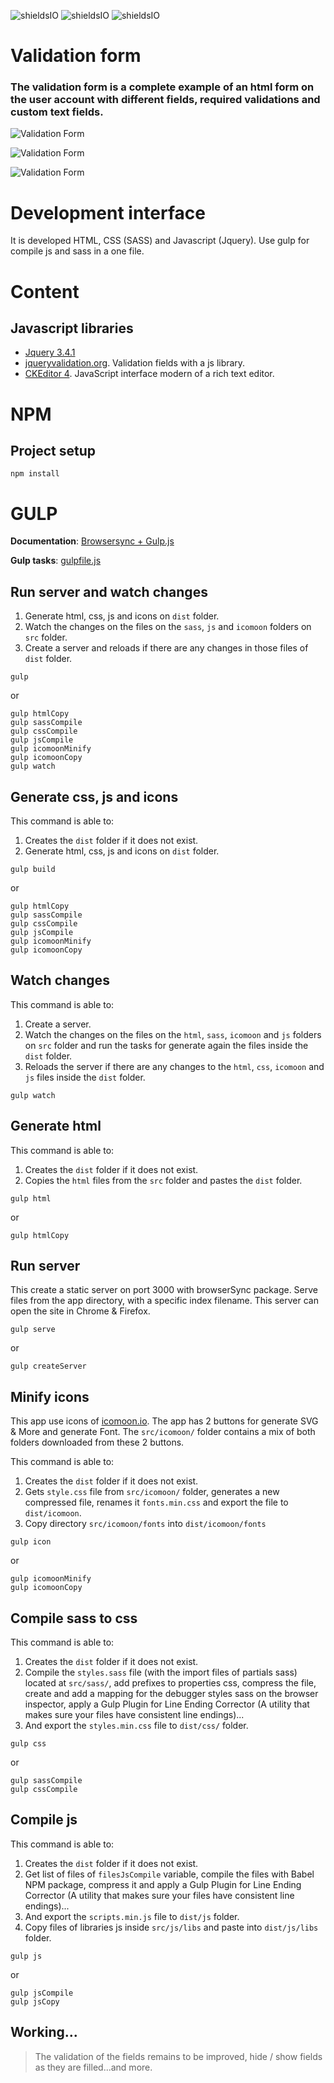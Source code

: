 ![shieldsIO](https://img.shields.io/github/issues/beatrizsmerino/validation-form)
![shieldsIO](https://img.shields.io/github/forks/beatrizsmerino/validation-form)
![shieldsIO](https://img.shields.io/github/stars/beatrizsmerino/validation-form)

# Validation form

### The validation form is a complete example of an html form on the user account with different fields, required validations and custom text fields.

![Validation Form](https://github.com/beatrizsmerino/validation-form/blob/master/README/images/validation-form-1.jpg)

![Validation Form](https://github.com/beatrizsmerino/validation-form/blob/master/README/images/validation-form-2.jpg)

![Validation Form](https://github.com/beatrizsmerino/validation-form/blob/master/README/images/validation-form-3.jpg)

# Development interface

It is developed HTML, CSS (SASS) and Javascript (Jquery). Use gulp for compile js and sass in a one file.

# Content

## Javascript libraries

- [Jquery 3.4.1](https://jquery.com/)
- [jqueryvalidation.org](https://jqueryvalidation.org/). Validation fields with a js library.
- [CKEditor 4](https://ckeditor.com/). JavaScript interface modern of a rich text editor.

# NPM 
## Project setup

```
npm install
```

# GULP

**Documentation**:  [Browsersync + Gulp.js](https://browsersync.io/docs/gulp)

**Gulp tasks**: [gulpfile.js](https://github.com/beatrizsmerino/validation-form/blob/master/gulpfile.js)

## Run server and watch changes

1. Generate html, css, js and icons on `dist` folder.
2. Watch the changes on the files on the `sass`, `js` and `icomoon` folders on `src` folder.
3. Create a server and reloads if there are any changes in those files of `dist` folder.

```
gulp
```

or

```
gulp htmlCopy
gulp sassCompile
gulp cssCompile
gulp jsCompile
gulp icomoonMinify
gulp icomoonCopy
gulp watch
```

## Generate css, js and icons

This command is able to:

1. Creates the `dist` folder if it does not exist.
2. Generate html, css, js and icons on `dist` folder.

```
gulp build
```

or

```
gulp htmlCopy
gulp sassCompile
gulp cssCompile
gulp jsCompile
gulp icomoonMinify
gulp icomoonCopy
```

## Watch changes

This command is able to:

1. Create a server.
2. Watch the changes on the files on the `html`, `sass`, `icomoon` and `js` folders on `src` folder and run the tasks for generate again the files inside the `dist` folder.
3. Reloads the server if there are any changes to the `html`, `css`, `icomoon` and `js` files inside the `dist` folder.

```
gulp watch
```

## Generate html

This command is able to:

1. Creates the `dist` folder if it does not exist.
2. Copies the `html` files from the `src` folder and pastes the `dist` folder.

```
gulp html
```

or

```
gulp htmlCopy
```

## Run server

This create a static server on port 3000 with browserSync package. Serve files from the app directory, with a specific index filename. This server can open the site in Chrome & Firefox.

```
gulp serve
```

or

```
gulp createServer
```

## Minify icons

This app use icons of [icomoon.io](https://icomoon.io/app/#/select). The app has 2 buttons for generate SVG & More and generate Font. The `src/icomoon/` folder contains a mix of both folders downloaded from these 2 buttons.

This command is able to:

1. Creates the `dist` folder if it does not exist.
2. Gets `style.css` file from `src/icomoon/` folder, generates a new compressed file, renames it `fonts.min.css` and export the file to `dist/icomoon`.
3. Copy directory `src/icomoon/fonts` into `dist/icomoon/fonts`

```
gulp icon
```

or

```
gulp icomoonMinify
gulp icomoonCopy
```

## Compile sass to css

This command is able to:

1. Creates the `dist` folder if it does not exist.
2. Compile the `styles.sass` file (with the import files of partials sass) located at `src/sass/`, add prefixes to properties css, compress the file, create and add a mapping for the debugger styles sass on the browser inspector, apply a Gulp Plugin for Line Ending Corrector (A utility that makes sure your files have consistent line endings)...
3. And export the `styles.min.css` file to `dist/css/` folder.

```
gulp css
```

or

```
gulp sassCompile
gulp cssCompile
```

## Compile js

This command is able to:

1. Creates the `dist` folder if it does not exist.
2. Get list of files of `filesJsCompile` variable, compile the files with Babel NPM package, compress it and apply a Gulp Plugin for Line Ending Corrector (A utility that makes sure your files have consistent line endings)...
3. And export the `scripts.min.js` file to `dist/js` folder.
4. Copy files of libraries js inside `src/js/libs` and paste into `dist/js/libs` folder.

```
gulp js
```

or

```
gulp jsCompile
gulp jsCopy
```

## Working...

> The validation of the fields remains to be improved, hide / show fields as they are filled...and more.

